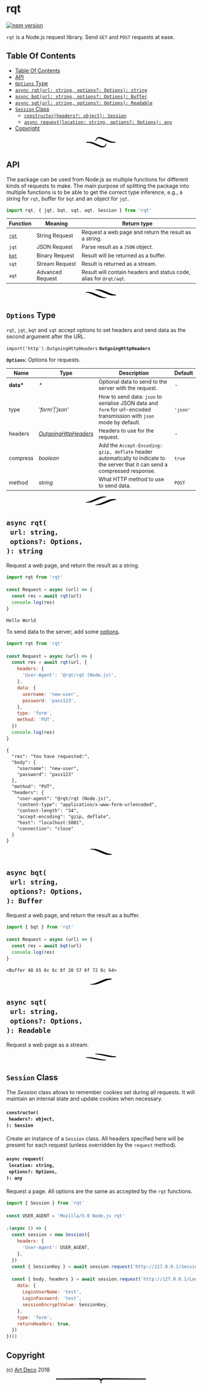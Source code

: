 # rqt

[![npm version](https://badge.fury.io/js/rqt.svg)](https://npmjs.org/package/rqt)

`rqt` is a Node.js request library. Send `GET` and `POST` requests at ease.

## Table Of Contents

- [Table Of Contents](#table-of-contents)
- [API](#api)
- [`Options` Type](#options-type)
- [`async rqt(url: string, options?: Options): string`](#async-rqturl-stringoptions-options-string)
- [`async bqt(url: string, options?: Options): Buffer`](#async-bqturl-stringoptions-options-buffer)
- [`async sqt(url: string, options?: Options): Readable`](#async-sqturl-stringoptions-options-readable)
- [`Session` Class](#session-class)
    * [`constructor(headers?: object): Session`](#constructorheaders-object-session)
    * [`async request(location: string, options?: Options): any`](#async-requestlocation-stringoptions-options-any)
- [Copyright](#copyright)

<p align="center"><a href="#table-of-contents"><img src=".documentary/section-breaks/0.svg?sanitize=true"></a></p>

## API

The package can be used from Node.js as multiple functions for different kinds of requests to make. The main purpose of splitting the package into multiple functions is to be able to get the correct type inference, e.g., a string for `rqt`, buffer for `bqt` and an object for `jqt`.

```js
import rqt, { jqt, bqt, sqt, aqt, Session } from 'rqt'
```

|                      Function                       |     Meaning      |                            Return type                             |
| --------------------------------------------------- | ---------------- | ------------------------------------------------------------------ |
| [`rqt`](#async-rqturl-stringoptions-options-string) | String Request   | Request a web page and return the result as a string.              |
| `jqt`              | JSON Request     | Parse result as a `JSON` object.   |
| [`bqt`](#async-bqturl-stringoptions-options-string) | Binary Request   | Result will be returned as a buffer.                               |
| `sqt`             | Stream Request   | Result is returned as a stream.                                    |
| `aqt`             | Advanced Request | Result will contain headers and status code, alias for `@rqt/aqt`. |

<p align="center"><a href="#table-of-contents"><img src=".documentary/section-breaks/1.svg?sanitize=true"></a></p>

## `Options` Type

`rqt`, `jqt`, `bqt` and `sqt` accept options to set headers and send data as the second argument after the URL.

`import('http').OutgoingHttpHeaders` __<a name="type-outgoinghttpheaders">`OutgoingHttpHeaders`</a>__

__<a name="type-options">`Options`</a>__: Options for requests.

|   Name    |                        Type                        |                                                           Description                                                           | Default  |
| --------- | -------------------------------------------------- | ------------------------------------------------------------------------------------------------------------------------------- | -------- |
| __data*__ | _*_                                                | Optional data to send to the server with the request.                                                                           | -        |
| type      | _'form'\|'json'_                                   | How to send data: `json` to serialise JSON data and `form` for url-encoded transmission with `json` mode by default.            | `'json'` |
| headers   | _[OutgoingHttpHeaders](#type-outgoinghttpheaders)_ | Headers to use for the request.                                                                                                 | -        |
| compress  | _boolean_                                          | Add the `Accept-Encoding: gzip, deflate` header automatically to indicate to the server that it can send a compressed response. | `true`   |
| method    | _string_                                           | What HTTP method to use to send data.                                                                                           | `POST`   |

<p align="center"><a href="#table-of-contents"><img src=".documentary/section-breaks/2.svg?sanitize=true"></a></p>

## `async rqt(`<br/>&nbsp;&nbsp;`url: string,`<br/>&nbsp;&nbsp;`options?: Options,`<br/>`): string`

Request a web page, and return the result as a string.

```js
import rqt from 'rqt'

const Request = async (url) => {
  const res = await rqt(url)
  console.log(res)
}
```
```
Hello World
```

To send data to the server, add some [options](#options-type).

```js
import rqt from 'rqt'

const Request = async (url) => {
  const res = await rqt(url, {
    headers: {
      'User-Agent': '@rqt/rqt (Node.js)',
    },
    data: {
      username: 'new-user',
      password: 'pass123',
    },
    type: 'form',
    method: 'PUT',
  })
  console.log(res)
}
```
```json5
{
  "res": "You have requested:",
  "body": {
    "username": "new-user",
    "password": "pass123"
  },
  "method": "PUT",
  "headers": {
    "user-agent": "@rqt/rqt (Node.js)",
    "content-type": "application/x-www-form-urlencoded",
    "content-length": "34",
    "accept-encoding": "gzip, deflate",
    "host": "localhost:5001",
    "connection": "close"
  }
}
```

<p align="center"><a href="#table-of-contents"><img src=".documentary/section-breaks/3.svg?sanitize=true"></a></p>

## `async bqt(`<br/>&nbsp;&nbsp;`url: string,`<br/>&nbsp;&nbsp;`options?: Options,`<br/>`): Buffer`

Request a web page, and return the result as a buffer.

```js
import { bqt } from 'rqt'

const Request = async (url) => {
  const res = await bqt(url)
  console.log(res)
}
```
```
<Buffer 48 65 6c 6c 6f 20 57 6f 72 6c 64>
```

<p align="center"><a href="#table-of-contents"><img src=".documentary/section-breaks/4.svg?sanitize=true"></a></p>

## `async sqt(`<br/>&nbsp;&nbsp;`url: string,`<br/>&nbsp;&nbsp;`options?: Options,`<br/>`): Readable`

Request a web page as a stream.
<p align="center"><a href="#table-of-contents"><img src=".documentary/section-breaks/5.svg?sanitize=true"></a></p>

## `Session` Class

The _Session_ class allows to remember cookies set during all requests. It will maintain an internal state and update cookies when necessary.

#### `constructor(`<br/>&nbsp;&nbsp;`headers?: object,`<br/>`): Session`

Create an instance of a `Session` class. All headers specified here will be present for each request (unless overridden by the `request` method).

#### `async request(`<br/>&nbsp;&nbsp;`location: string,`<br/>&nbsp;&nbsp;`options?: Options,`<br/>`): any`

Request a page. All options are the same as accepted by the `rqt` functions.

```js
import { Session } from 'rqt'

const USER_AGENT = 'Mozilla/5.0 Node.js rqt'

;(async () => {
  const session = new Session({
    headers: {
      'User-Agent': USER_AGENT,
    },
  })
  const { SessionKey } = await session.request('http://127.0.0.1/Session.ashx')

  const { body, headers } = await session.request('http://127.0.0.1/Login.aspx', {
    data: {
      LoginUserName: 'test',
      LoginPassword: 'test',
      sessionEncryptValue: SessionKey,
    },
    type: 'form',
    returnHeaders: true,
  })
})()
```

## Copyright

(c) [Art Deco](https://artdeco.bz) 2018

<p align="center"><a href="#table-of-contents"><img src=".documentary/section-breaks/-1.svg?sanitize=true"></a></p>